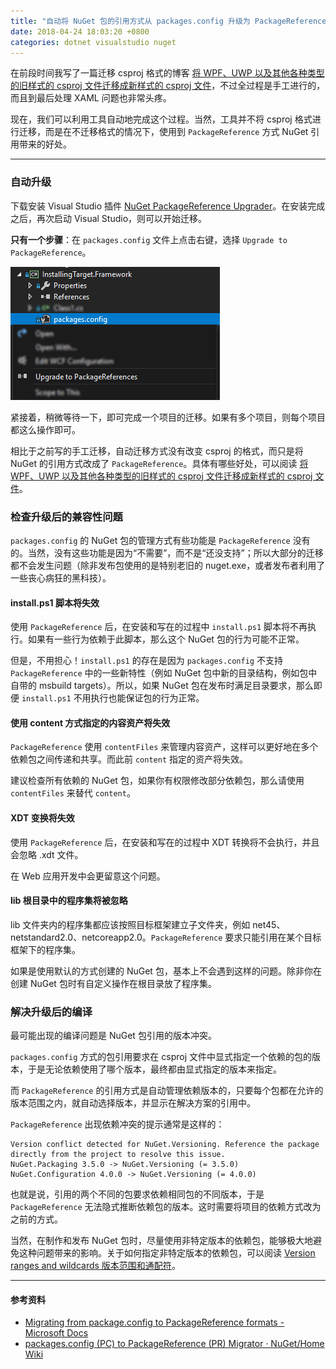 ```yaml
---
title: "自动将 NuGet 包的引用方式从 packages.config 升级为 PackageReference"
date: 2018-04-24 18:03:20 +0800
categories: dotnet visualstudio nuget
---
```


在前段时间我写了一篇迁移 csproj 格式的博客 [将 WPF、UWP 以及其他各种类型的旧样式的 csproj 文件迁移成新样式的 csproj 文件](/post/introduce-new-style-csproj-into-net-framework.html)，不过全过程是手工进行的，而且到最后处理 XAML 问题也非常头疼。

现在，我们可以利用工具自动地完成这个过程。当然，工具并不将 csproj 格式进行迁移，而是在不迁移格式的情况下，使用到 `PackageReference` 方式 NuGet 引用带来的好处。

---

<div id="toc"></div>

### 自动升级

下载安装 Visual Studio 插件 [NuGet PackageReference Upgrader](https://marketplace.visualstudio.com/items?itemName=CloudNimble.NuGetPackageReferenceUpgrader)。在安装完成之后，再次启动 Visual Studio，则可以开始迁移。

**只有一个步骤**：在 `packages.config` 文件上点击右键，选择 `Upgrade to PackageReference`。

![Upgrade to PackageReference](/static/posts/2018-04-24-16-03-17.png)

紧接着，稍微等待一下，即可完成一个项目的迁移。如果有多个项目，则每个项目都这么操作即可。

相比于之前写的手工迁移，自动迁移方式没有改变 csproj 的格式，而只是将 NuGet 的引用方式改成了 `PackageReference`。具体有哪些好处，可以阅读 [将 WPF、UWP 以及其他各种类型的旧样式的 csproj 文件迁移成新样式的 csproj 文件](/post/introduce-new-style-csproj-into-net-framework.html)。

### 检查升级后的兼容性问题

`packages.config` 的 NuGet 包的管理方式有些功能是 `PackageReference` 没有的。当然，没有这些功能是因为“不需要”，而不是“还没支持”；所以大部分的迁移都不会发生问题（除非发布包使用的是特别老旧的 nuget.exe，或者发布者利用了一些丧心病狂的黑科技）。

#### install.ps1 脚本将失效

使用 `PackageReference` 后，在安装和写在的过程中 `install.ps1` 脚本将不再执行。如果有一些行为依赖于此脚本，那么这个 NuGet 包的行为可能不正常。

但是，不用担心！`install.ps1` 的存在是因为 `packages.config` 不支持 `PackageReference` 中的一些新特性（例如 NuGet 包中新的目录结构，例如包中自带的 msbuild targets）。所以，如果 NuGet 包在发布时满足目录要求，那么即便 `install.ps1` 不用执行也能保证包的行为正常。

#### 使用 content 方式指定的内容资产将失效

`PackageReference` 使用 `contentFiles` 来管理内容资产，这样可以更好地在多个依赖包之间传递和共享。而此前 `content` 指定的资产将失效。

建议检查所有依赖的 NuGet 包，如果你有权限修改部分依赖包，那么请使用 `contentFiles` 来替代 `content`。

#### XDT 变换将失效

使用 `PackageReference` 后，在安装和写在的过程中 XDT 转换将不会执行，并且会忽略 .xdt 文件。

在 Web 应用开发中会更留意这个问题。

#### lib 根目录中的程序集将被忽略

lib 文件夹内的程序集都应该按照目标框架建立子文件夹，例如 net45、netstandard2.0、netcoreapp2.0。`PackageReference` 要求只能引用在某个目标框架下的程序集。

如果是使用默认的方式创建的 NuGet 包，基本上不会遇到这样的问题。除非你在创建 NuGet 包时有自定义操作在根目录放了程序集。

### 解决升级后的编译

最可能出现的编译问题是 NuGet 包引用的版本冲突。

`packages.config` 方式的包引用要求在 csproj 文件中显式指定一个依赖的包的版本，于是无论依赖使用了哪个版本，最终都由显式指定的版本来指定。

而 `PackageReference` 的引用方式是自动管理依赖版本的，只要每个包都在允许的版本范围之内，就自动选择版本，并显示在解决方案的引用中。

`PackageReference` 出现依赖冲突的提示通常是这样的：

```
Version conflict detected for NuGet.Versioning. Reference the package directly from the project to resolve this issue.
NuGet.Packaging 3.5.0 -> NuGet.Versioning (= 3.5.0)
NuGet.Configuration 4.0.0 -> NuGet.Versioning (= 4.0.0)
```

也就是说，引用的两个不同的包要求依赖相同包的不同版本，于是 `PackageReference` 无法隐式推断依赖包的版本。这时需要将项目的依赖方式改为之前的方式。

当然，在制作和发布 NuGet 包时，尽量使用非特定版本的依赖包，能够极大地避免这种问题带来的影响。关于如何指定非特定版本的依赖包，可以阅读 [Version ranges and wildcards 版本范围和通配符](https://docs.microsoft.com/en-us/nuget/reference/package-versioning#version-ranges-and-wildcards)。

---

#### 参考资料

- [Migrating from package.config to PackageReference formats - Microsoft Docs](https://docs.microsoft.com/en-us/nuget/reference/migrate-packages-config-to-package-reference)
- [packages.config (PC) to PackageReference (PR) Migrator · NuGet/Home Wiki](https://github.com/NuGet/Home/wiki/packages.config-(PC)-to-PackageReference-(PR)-Migrator)
